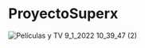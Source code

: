 # ProyectoSuperx
![Películas y TV 9_1_2022 10_39_47 (2)](https://user-images.githubusercontent.com/62964759/148684861-b52f3c36-cc7e-4daa-8ff6-1454434e91a5.png)
